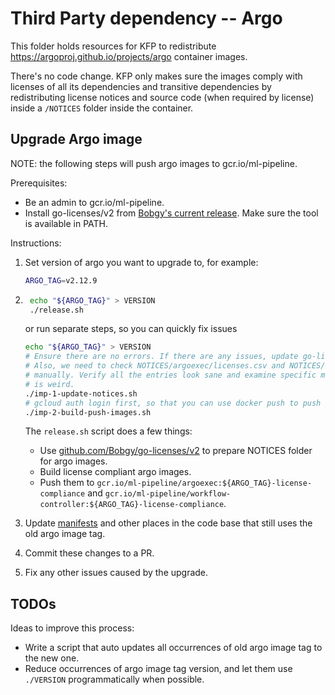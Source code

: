 # Third Party dependency -- Argo

This folder holds resources for KFP to redistribute <https://argoproj.github.io/projects/argo>
container images.

There's no code change. KFP only makes sure the images comply with licenses of all its dependencies
and transitive dependencies by redistributing license notices and source code (when required by
license) inside a `/NOTICES` folder inside the container.

## Upgrade Argo image

NOTE: the following steps will push argo images to gcr.io/ml-pipeline.

Prerequisites:

* Be an admin to gcr.io/ml-pipeline.
* Install go-licenses/v2 from [Bobgy's current release](https://github.com/Bobgy/go-licenses/releases/tag/v0.0.0-2021-06-23). Make sure the tool is available in PATH.

Instructions:

1. Set version of argo you want to upgrade to, for example:

    ```bash
    ARGO_TAG=v2.12.9
    ```

1. ```bash
    echo "${ARGO_TAG}" > VERSION
    ./release.sh
    ```

    or run separate steps, so you can quickly fix issues

    ```bash
    echo "${ARGO_TAG}" > VERSION
    # Ensure there are no errors. If there are any issues, update go-licenses.yaml and retry.
    # Also, we need to check NOTICES/argoexec/licenses.csv and NOTICES/workflow-controller/licenses.csv
    # manually. Verify all the entries look sane and examine specific modules for license if sth
    # is weird.
    ./imp-1-update-notices.sh
    # gcloud auth login first, so that you can use docker push to push to gcr.io/ml-pipeline.
    ./imp-2-build-push-images.sh
    ```

    The `release.sh` script does a few things:
    
    * Use [github.com/Bobgy/go-licenses/v2](https://github.com/Bobgy/go-licenses/tree/main/v2) to prepare NOTICES folder for argo images.
    * Build license compliant argo images.
    * Push them to `gcr.io/ml-pipeline/argoexec:${ARGO_TAG}-license-compliance` and
    `gcr.io/ml-pipeline/workflow-controller:${ARGO_TAG}-license-compliance`.

1. Update [manifests](../../manifests) and other places in the code base that still uses the old argo image tag.

1. Commit these changes to a PR.

1. Fix any other issues caused by the upgrade.

## TODOs

Ideas to improve this process:

* Write a script that auto updates all occurrences of old argo image
tag to the new one.
* Reduce occurrences of argo image tag version, and let them use `./VERSION` programmatically when possible.
